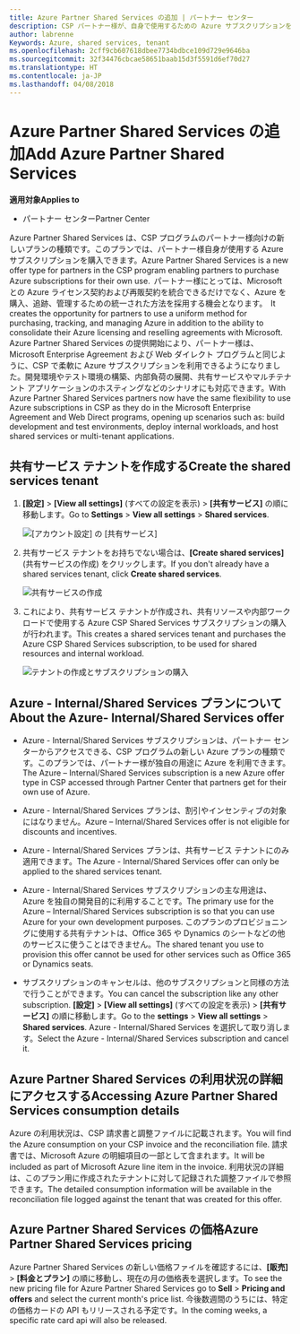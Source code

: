 ```yaml
---
title: Azure Partner Shared Services の追加 | パートナー センター
description: CSP パートナー様が、自身で使用するための Azure サブスクリプションを購入できるようになりました。
author: labrenne
Keywords: Azure, shared services, tenant
ms.openlocfilehash: 2cff9cb607618dbee7734bdbce109d729e9646ba
ms.sourcegitcommit: 32f34476cbcae58651baab15d3f5591d6ef70d27
ms.translationtype: HT
ms.contentlocale: ja-JP
ms.lasthandoff: 04/08/2018
---
```

# <a name="add-azure-partner-shared-services"></a><span data-ttu-id="8ef89-103">Azure Partner Shared Services の追加</span><span class="sxs-lookup"><span data-stu-id="8ef89-103">Add Azure Partner Shared Services</span></span>

**<span data-ttu-id="8ef89-104">適用対象</span><span class="sxs-lookup"><span data-stu-id="8ef89-104">Applies to</span></span>**

-  <span data-ttu-id="8ef89-105">パートナー センター</span><span class="sxs-lookup"><span data-stu-id="8ef89-105">Partner Center</span></span>

<span data-ttu-id="8ef89-106">Azure Partner Shared Services は、CSP プログラムのパートナー様向けの新しいプランの種類です。このプランでは、パートナー様自身が使用する Azure サブスクリプションを購入できます。</span><span class="sxs-lookup"><span data-stu-id="8ef89-106">Azure Partner Shared Services is a new offer type for partners in the CSP program enabling partners to purchase Azure subscriptions for their own use.</span></span><span data-ttu-id="8ef89-107">  パートナー様にとっては、Microsoft との Azure ライセンス契約および再販契約を統合できるだけでなく、Azure を購入、追跡、管理するための統一された方法を採用する機会となります。</span><span class="sxs-lookup"><span data-stu-id="8ef89-107">  It creates the opportunity for partners to use a uniform method for purchasing, tracking, and managing Azure in addition to the ability to consolidate their Azure licensing and reselling agreements with Microsoft.</span></span> <span data-ttu-id="8ef89-108">Azure Partner Shared Services の提供開始により、パートナー様は、Microsoft Enterprise Agreement および Web ダイレクト プログラムと同じように、CSP で柔軟に Azure サブスクリプションを利用できるようになりました。開発環境やテスト環境の構築、内部負荷の展開、共有サービスやマルチテナント アプリケーションのホスティングなどのシナリオにも対応できます。</span><span class="sxs-lookup"><span data-stu-id="8ef89-108">With Azure Partner Shared Services partners now have the same flexibility to use Azure subscriptions in CSP as they do in the Microsoft Enterprise Agreement and Web Direct programs, opening up scenarios such as:  build development and test environments, deploy internal workloads, and host shared services or multi-tenant applications.</span></span>  

## <a name="create-the-shared-services-tenant"></a><span data-ttu-id="8ef89-109">共有サービス テナントを作成する</span><span class="sxs-lookup"><span data-stu-id="8ef89-109">Create the shared services tenant</span></span>

1. <span data-ttu-id="8ef89-110">**[設定]** > **[View all settings]** (すべての設定を表示) > **[共有サービス]** の順に移動します。</span><span class="sxs-lookup"><span data-stu-id="8ef89-110">Go to **Settings** > **View all settings** > **Shared services**.</span></span>

    ![**[アカウント設定]** の **[共有サービス]**](images/sharedservices2.png)

2. <span data-ttu-id="8ef89-112">共有サービス テナントをお持ちでない場合は、**[Create shared services]** (共有サービスの作成) をクリックします。</span><span class="sxs-lookup"><span data-stu-id="8ef89-112">If you don't already have a shared services tenant, click **Create shared services**.</span></span>

    ![共有サービスの作成](images/sharedservices3.png)

3. <span data-ttu-id="8ef89-114">これにより、共有サービス テナントが作成され、共有リソースや内部ワークロードで使用する Azure CSP Shared Services サブスクリプションの購入が行われます。</span><span class="sxs-lookup"><span data-stu-id="8ef89-114">This creates a shared services tenant and purchases the Azure CSP Shared Services subscription, to be used for shared resources and internal workload.</span></span>

    ![テナントの作成とサブスクリプションの購入](images/sharedservices5.png)

## <a name="about-the-azure--internalshared-services-offer"></a><span data-ttu-id="8ef89-116">Azure - Internal/Shared Services プランについて</span><span class="sxs-lookup"><span data-stu-id="8ef89-116">About the Azure- Internal/Shared Services offer</span></span>

- <span data-ttu-id="8ef89-117">Azure - Internal/Shared Services サブスクリプションは、パートナー センターからアクセスできる、CSP プログラムの新しい Azure プランの種類です。このプランでは、パートナー様が独自の用途に Azure を利用できます。</span><span class="sxs-lookup"><span data-stu-id="8ef89-117">The Azure – Internal/Shared Services subscription is a new Azure offer type in CSP accessed through Partner Center that partners get for their own use of Azure.</span></span> 

- <span data-ttu-id="8ef89-118">Azure - Internal/Shared Services プランは、割引やインセンティブの対象にはなりません。</span><span class="sxs-lookup"><span data-stu-id="8ef89-118">Azure – Internal/Shared Services offer is not eligible for discounts and incentives.</span></span>

- <span data-ttu-id="8ef89-119">Azure - Internal/Shared Services プランは、共有サービス テナントにのみ適用できます。</span><span class="sxs-lookup"><span data-stu-id="8ef89-119">The Azure - Internal/Shared Services offer can only be applied to the shared services tenant.</span></span>

- <span data-ttu-id="8ef89-120">Azure - Internal/Shared Services サブスクリプションの主な用途は、Azure を独自の開発目的に利用することです。</span><span class="sxs-lookup"><span data-stu-id="8ef89-120">The primary use for the Azure – Internal/Shared Services subscription is so that you can use Azure for your own development purposes.</span></span> <span data-ttu-id="8ef89-121">このプランのプロビジョニングに使用する共有テナントは、Office 365 や Dynamics のシートなどの他のサービスに使うことはできません。</span><span class="sxs-lookup"><span data-stu-id="8ef89-121">The shared tenant you use to provision this offer cannot be used for other services such as Office 365 or Dynamics seats.</span></span> 

- <span data-ttu-id="8ef89-122">サブスクリプションのキャンセルは、他のサブスクリプションと同様の方法で行うことができます。</span><span class="sxs-lookup"><span data-stu-id="8ef89-122">You can cancel the subscription like any other subscription.</span></span> <span data-ttu-id="8ef89-123">**[設定]** > **[View all settings]** (すべての設定を表示) > **[共有サービス]** の順に移動します。</span><span class="sxs-lookup"><span data-stu-id="8ef89-123">Go to the **settings** > **View all settings** > **Shared services**.</span></span> <span data-ttu-id="8ef89-124">Azure - Internal/Shared Services を選択して取り消します。</span><span class="sxs-lookup"><span data-stu-id="8ef89-124">Select the Azure - Internal/Shared Services subscription and cancel it.</span></span>

## <a name="accessing-azure-partner-shared-services-consumption-details"></a><span data-ttu-id="8ef89-125">Azure Partner Shared Services の利用状況の詳細にアクセスする</span><span class="sxs-lookup"><span data-stu-id="8ef89-125">Accessing Azure Partner Shared Services consumption details</span></span>

<span data-ttu-id="8ef89-126">Azure の利用状況は、CSP 請求書と調整ファイルに記載されます。</span><span class="sxs-lookup"><span data-stu-id="8ef89-126">You will find the Azure consumption on your CSP invoice and the reconciliation file.</span></span> <span data-ttu-id="8ef89-127">請求書では、Microsoft Azure の明細項目の一部として含まれます。</span><span class="sxs-lookup"><span data-stu-id="8ef89-127">It will be included as part of Microsoft Azure line item in the invoice.</span></span> <span data-ttu-id="8ef89-128">利用状況の詳細は、このプラン用に作成されたテナントに対して記録された調整ファイルで参照できます。</span><span class="sxs-lookup"><span data-stu-id="8ef89-128">The detailed consumption information will be available in the reconciliation file logged against the tenant that was created for this offer.</span></span> 

## <a name="azure-partner-shared-services-pricing"></a><span data-ttu-id="8ef89-129">Azure Partner Shared Services の価格</span><span class="sxs-lookup"><span data-stu-id="8ef89-129">Azure Partner Shared Services pricing</span></span>

<span data-ttu-id="8ef89-130">Azure Partner Shared Services の新しい価格ファイルを確認するには、**[販売]** >  **[料金とプラン]** の順に移動し、現在の月の価格表を選択します。</span><span class="sxs-lookup"><span data-stu-id="8ef89-130">To see the new pricing file for Azure Partner Shared Services go to **Sell** > **Pricing and offers** and select the current month's price list.</span></span> <span data-ttu-id="8ef89-131">今後数週間のうちには、特定の価格カードの API もリリースされる予定です。</span><span class="sxs-lookup"><span data-stu-id="8ef89-131">In the coming weeks, a specific rate card api will also be released.</span></span>


